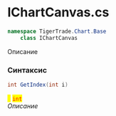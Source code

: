 
# IChartCanvas.cs
```csharp
namespace TigerTrade.Chart.Base  
    class IChartCanvas
```

Описание

### Синтаксис
```csharp
int GetIndex(int i)
```

<mark style="color:yellow;">**`i`**</mark> <mark style="color:red;">`int`</mark>  
 *Описание*  
  

                    
                    